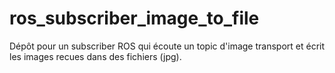 # ros_subscriber_image_to_file
Dépôt pour un subscriber ROS qui écoute un topic d'image transport et écrit les images recues dans des fichiers (jpg).
